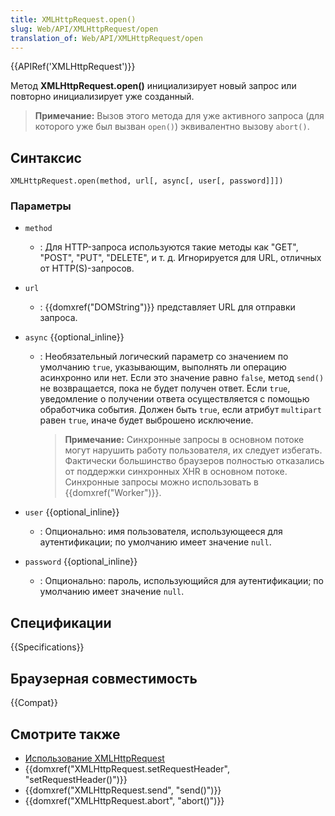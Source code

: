 ```yaml
---
title: XMLHttpRequest.open()
slug: Web/API/XMLHttpRequest/open
translation_of: Web/API/XMLHttpRequest/open
---
```

{{APIRef('XMLHttpRequest')}}

Метод **XMLHttpRequest.open()** инициализирует новый запрос или повторно инициализирует уже созданный.

> **Примечание:** Вызов этого метода для уже активного запроса (для которого уже был вызван `open()`) эквивалентно вызову `abort()`.

## Синтаксис

```
XMLHttpRequest.open(method, url[, async[, user[, password]]])
```

### Параметры

- `method`
  - : Для HTTP-запроса используются такие методы как "GET", "POST", "PUT", "DELETE", и т. д. Игнорируется для URL, отличных от HTTP(S)-запросов.
- `url`
  - : {{domxref("DOMString")}} представляет URL для отправки запроса.
- `async` {{optional_inline}}

  - : Необязательный логический параметр со значением по умолчанию `true`, указывающим, выполнять ли операцию асинхронно или нет. Если это значение равно `false`, метод `send()` не возвращается, пока не будет получен ответ. Если `true`, уведомление о получении ответа осуществляется с помощью обработчика события. Должен быть `true`, если атрибут `multipart` равен `true`, иначе будет выброшено исключение.

    > **Примечание:** Синхронные запросы в основном потоке могут нарушить работу пользователя, их следует избегать. Фактически большинство браузеров полностью отказались от поддержки синхронных XHR в основном потоке. Синхронные запросы можно использовать в {{domxref("Worker")}}.

- `user` {{optional_inline}}
  - : Опционально: имя пользователя, использующееся для аутентификации; по умолчанию имеет значение `null`.
- `password` {{optional_inline}}
  - : Опционально: пароль, использующийся для аутентификации; по умолчанию имеет значение `null`.

## Спецификации

{{Specifications}}

## Браузерная совместимость

{{Compat}}

## Смотрите также

- [Использование XMLHttpRequest](/ru/docs/Web/API/XMLHttpRequest/Using_XMLHttpRequest)
- {{domxref("XMLHttpRequest.setRequestHeader", "setRequestHeader()")}}
- {{domxref("XMLHttpRequest.send", "send()")}}
- {{domxref("XMLHttpRequest.abort", "abort()")}}
